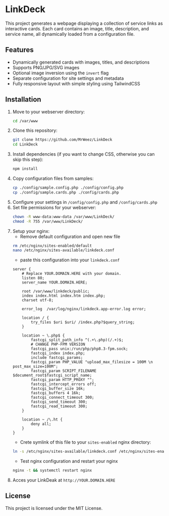 # LinkDeck

This project generates a webpage displaying a collection of service links as interactive cards. Each card contains an image, title, description, and service name, all dynamically loaded from a configuration file.

## Features

- Dynamically generated cards with images, titles, and descriptions
- Supports PNG/JPG/SVG images
- Optional image inversion using the `invert` flag
- Separate configuration for site settings and metadata
- Fully responsive layout with simple styling using TailwindCSS

## Installation

1. Move to your webserver directory:
   ```sh
   cd /var/www
   ```
2. Clone this repository:
   ```sh
   git clone https://github.com/MrWeez/LinkDeck
   cd LinkDeck
   ```
3. Install dependencies (if you want to change CSS, otherwise you can skip this step):
   ```sh
   npm install
   ```
4. Copy configuration files from samples:
   ```sh
   cp ./config/sample.config.php ./config/config.php
   cp ./config/sample.cards.php ./config/cards.php
   ```
5. Configure your settings in `/config/config.php` and `/config/cards.php`
6. Set file permissions for your webserver:
   ```sh
   chown -R www-data:www-data /var/www/LinkDeck/
   chmod -R 755 /var/www/LinkDeck/
   ```
7. Setup your nginx:
   - Remove default configuration and open new file
   ```sh
   rm /etc/nginx/sites-enabled/default
   nano /etc/nginx/sites-available/linkdeck.conf
   ```
   - paste this configuration into your `linkdeck.conf`
   ```nginx
   server {
       # Replace YOUR.DOMAIN.HERE with your domain.
       listen 80;
       server_name YOUR.DOMAIN.HERE;

       root /var/www/linkdeck/public;
       index index.html index.htm index.php;
       charset utf-8;

       error_log  /var/log/nginx/linkdeck.app-error.log error;

       location / {
           try_files $uri $uri/ /index.php?$query_string;
       }
 
       location ~ \.php$ {
           fastcgi_split_path_info ^(.+\.php)(/.+)$;
           # CHANGE PHP-FPM VERSION
           fastcgi_pass unix:/run/php/php8.3-fpm.sock;
           fastcgi_index index.php;
           include fastcgi_params;
           fastcgi_param PHP_VALUE "upload_max_filesize = 100M \n post_max_size=100M";
           fastcgi_param SCRIPT_FILENAME $document_root$fastcgi_script_name;
           fastcgi_param HTTP_PROXY "";
           fastcgi_intercept_errors off;
           fastcgi_buffer_size 16k;
           fastcgi_buffers 4 16k;
           fastcgi_connect_timeout 300;
           fastcgi_send_timeout 300;
           fastcgi_read_timeout 300;
       }
 
       location ~ /\.ht {
           deny all;
       }
   }
   ```
   - Crete symlink of this file to your `sites-enabled` nginx directory:
   ```sh
   ln -s /etc/nginx/sites-available/linkdeck.conf /etc/nginx/sites-enabled/linkdeck.conf
   ```
   - Test nginx configuration and restart your nginx
   ```sh
   nginx -t && systemctl restart nginx
   ```
8. Acces your LinkDeak at `http://YOUR.DOMAIN.HERE`

## License

This project is licensed under the MIT License.
